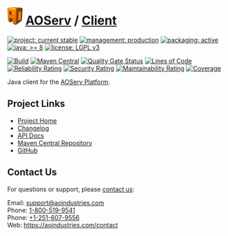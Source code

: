 # [<img src="ao-logo.png" alt="AO Logo" width="35" height="40">](https://github.com/ao-apps) [AOServ](https://aoindustries.com/aoserv/) / [Client](https://github.com/ao-apps/aoserv-client)

[![project: current stable](https://aoindustries.com/ao-badges/project-current-stable.svg)](https://aoindustries.com/life-cycle#project-current-stable)
[![management: production](https://aoindustries.com/ao-badges/management-production.svg)](https://aoindustries.com/life-cycle#management-production)
[![packaging: active](https://aoindustries.com/ao-badges/packaging-active.svg)](https://aoindustries.com/life-cycle#packaging-active)  
[![java: &gt;= 8](https://aoindustries.com/ao-badges/java-8.svg)](https://docs.oracle.com/javase/8/)
[![license: LGPL v3](https://aoindustries.com/ao-badges/license-lgpl-3.0.svg)](https://www.gnu.org/licenses/lgpl-3.0)

[![Build](https://github.com/ao-apps/aoserv-client/workflows/Build/badge.svg?branch=master)](https://github.com/ao-apps/aoserv-client/actions?query=workflow%3ABuild)
[![Maven Central](https://maven-badges.herokuapp.com/maven-central/com.aoindustries/aoserv-client/badge.svg)](https://maven-badges.herokuapp.com/maven-central/com.aoindustries/aoserv-client)
[![Quality Gate Status](https://sonarcloud.io/api/project_badges/measure?branch=master&project=com.aoapps.platform%3Aaoapps-client&metric=alert_status)](https://sonarcloud.io/dashboard?branch=master&id=com.aoapps.platform%3Aaoapps-client)
[![Lines of Code](https://sonarcloud.io/api/project_badges/measure?branch=master&project=com.aoapps.platform%3Aaoapps-client&metric=ncloc)](https://sonarcloud.io/component_measures?branch=master&id=com.aoapps.platform%3Aaoapps-client&metric=ncloc)  
[![Reliability Rating](https://sonarcloud.io/api/project_badges/measure?branch=master&project=com.aoapps.platform%3Aaoapps-client&metric=reliability_rating)](https://sonarcloud.io/component_measures?branch=master&id=com.aoapps.platform%3Aaoapps-client&metric=Reliability)
[![Security Rating](https://sonarcloud.io/api/project_badges/measure?branch=master&project=com.aoapps.platform%3Aaoapps-client&metric=security_rating)](https://sonarcloud.io/component_measures?branch=master&id=com.aoapps.platform%3Aaoapps-client&metric=Security)
[![Maintainability Rating](https://sonarcloud.io/api/project_badges/measure?branch=master&project=com.aoapps.platform%3Aaoapps-client&metric=sqale_rating)](https://sonarcloud.io/component_measures?branch=master&id=com.aoapps.platform%3Aaoapps-client&metric=Maintainability)
[![Coverage](https://sonarcloud.io/api/project_badges/measure?branch=master&project=com.aoapps.platform%3Aaoapps-client&metric=coverage)](https://sonarcloud.io/component_measures?branch=master&id=com.aoapps.platform%3Aaoapps-client&metric=Coverage)

Java client for the [AOServ Platform](https://aoindustries.com/aoserv/).

## Project Links
* [Project Home](https://aoindustries.com/aoserv/client/)
* [Changelog](https://aoindustries.com/aoserv/client/changelog)
* [API Docs](https://aoindustries.com/aoserv/client/apidocs/)
* [Maven Central Repository](https://central.sonatype.com/search?namespace=com.aoindustries&q=a%3Aaoserv-client)
* [GitHub](https://github.com/ao-apps/aoserv-client)

## Contact Us
For questions or support, please [contact us](https://aoindustries.com/contact):

Email: [support@aoindustries.com](mailto:support@aoindustries.com)  
Phone: [1-800-519-9541](tel:1-800-519-9541)  
Phone: [+1-251-607-9556](tel:+1-251-607-9556)  
Web: https://aoindustries.com/contact
